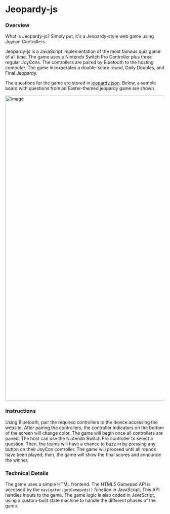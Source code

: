 # Jeopardy-js
### Overview
What is Jeopardy-js? Simply put, it's a Jeopardy-style web game using Joycon Controllers.  

Jeopardy-js is a JavaScript implementation of the most famous quiz game of all time. The game uses a Nintendo Switch Pro Controller plus three regular JoyCons. The controllers are paired by Bluetooth to the hosting computer. The game incorporates a double-score round, Daily Doubles, and Final Jeopardy. 

The questions for the game are stored in [jeopardy.json](jeopardy.json). Below, a sample board with questions from an Easter-themed jeopardy game are shown.

<img width="960" alt="image" src="https://user-images.githubusercontent.com/37885174/176900927-494a440b-579e-4bf1-acdf-b63282e3dead.png">

### Instructions
Using Bluetooth, pair the required controllers to the device accessing the website. After pairing the controllers, the controller indicators on the bottom of the screen will change color. The game will begin once all controllers are paired. The host can use the Nintendo Switch Pro controller to select a question. Then, the teams will have a chance to buzz in by pressing any button on their JoyCon controller. The game will proceed until all rounds have been played; then, the game will show the final scores and announce the winner.

### Technical Details
The game uses a simple HTML frontend. The HTML5 Gamepad API is accessed by the `navigator.getGamepads()` function in JavaScript. This API handles inputs to the game. The game logic is also coded in JavaScript, using a custom-built state machine to handle the different phases of the game.
